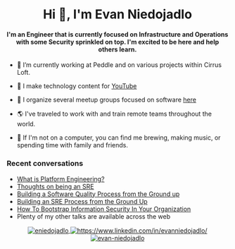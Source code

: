 <h1 align="center">Hi 👋, I'm Evan Niedojadlo</h1>
<h4 align="center">I'm an Engineer that is currently focused on Infrastructure and Operations with some Security sprinkled on top. I'm excited to be here and help others learn.</h4>

- 🔭&nbsp;I’m currently working at Peddle and on various projects within Cirrus Loft.

- 📸&nbsp;I make technology content for [YouTube](https://www.youtube.com/randomthoughtstech)

- 🙌&nbsp;I organize several meetup groups focused on software [here](https://www.meetup.com/austin-automation-professionals/)

- 🌎&nbsp;I've traveled to work with and train remote teams throughout the world. 

- 🎸&nbsp;If I'm not on a computer, you can find me brewing, making music, or spending time with family and friends.

### Recent conversations 

- [What is Platform Engineering?](https://www.youtube.com/watch?v=dgHMwi1n4JY)
- [Thoughts on being an SRE](https://www.squadcast.com/blog/evan-niedojadlo-from-peddle-shares-his-thoughts-on-being-an-sre)
- [Building a Software Quality Process from the Ground up](https://www.youtube.com/watch?v=rTMjEtaBdtI)
- [Building an SRE Process from the Ground Up](https://www.youtube.com/watch?v=cArIu15G5Xg)
- [How To Bootstrap Information Security In Your Organization](https://www.youtube.com/watch?v=hX4AqRK5jq8)
- Plenty of my other talks are available across the web 



<p align="center">
    <a href="https://twitter.com/eniedojadlo" target="blank">
        <img align="center" src="https://img.shields.io/twitter/follow/eniedojadlo?style=social" alt="eniedojadlo" />
    </a>
    <a href="https://www.linkedin.com/in/evanniedojadlo/" target="blank">
        <img align="center" src="https://img.shields.io/badge/-evanniedojadlo-blue?style=flat-square&logo=Linkedin&logoColor=white&link=https://www.linkedin.com/in/evanniedojadlo/" alt="https://www.linkedin.com/in/evanniedojadlo/" />
    </a>
    <a href="https://github.com/evanniedojadlo" target="blank">
        <img align="center" src="https://img.shields.io/github/followers/evanniedojadlo?label=follow&style=social" alt="evan-niedojadlo" />
    </a>
</p>

